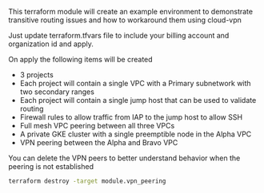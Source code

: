 This terraform module will create an example environment to demonstrate transitive routing issues and how to workaround them using cloud-vpn

Just update terraform.tfvars file to include your billing account and organization id and apply.

On apply the following items will be created
- 3 projects
- Each project will contain a single VPC with a Primary subnetwork with two secondary ranges
- Each project will contain a single jump host that can be used to validate routing
- Firewall rules to allow traffic from IAP to the jump host to allow SSH
- Full mesh VPC peering between all three VPCs
- A private GKE cluster with a single preemptible node in the Alpha VPC
- VPN peering between the Alpha and Bravo VPC

You can delete the VPN peers to better understand behavior when the peering is not established
```bash
terraform destroy -target module.vpn_peering
```
